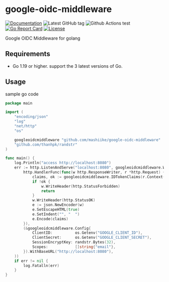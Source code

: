 # google-oidc-middleware

[![Documentation](https://godoc.org/github.com/mashiike/google-oidc-middleware?status.svg)](https://godoc.org/github.com/mashiike/google-oidc-middleware)
![Latest GitHub tag](https://img.shields.io/github/tag/mashiike/google-oidc-middleware.svg)
![Github Actions test](https://github.com/mashiike/google-oidc-middleware/workflows/Test/badge.svg?branch=main)
[![Go Report Card](https://goreportcard.com/badge/mashiike/google-oidc-middleware)](https://goreportcard.com/report/mashiike/google-oidc-middleware)
[![License](https://img.shields.io/badge/license-MIT-blue.svg)](https://github.com/mashiike/google-oidc-middleware/blob/master/LICENSE)

Google OIDC Middleware for golang


## Requirements
  * Go 1.19 or higher. support the 3 latest versions of Go.

## Usage 

sample go code
```go
package main

import (
	"encoding/json"
	"log"
	"net/http"
	"os"

	googleoidcmiddleware "github.com/mashiike/google-oidc-middleware"
	"github.com/thanhpk/randstr"
)

func main() {
	log.Println("access http://localhost:8080")
	err := http.ListenAndServe("localhost:8080", googleoidcmiddleware.WrapGoogleOIDC(
		http.HandlerFunc(func(w http.ResponseWriter, r *http.Request) {
			claims, ok := googleoidcmiddleware.IDTokenClaims(r.Context())
			if !ok {
				w.WriteHeader(http.StatusForbidden)
				return
			}
			w.WriteHeader(http.StatusOK)
			e := json.NewEncoder(w)
			e.SetEscapeHTML(true)
			e.SetIndent("", "  ")
			e.Encode(claims)
		}),
		(&googleoidcmiddleware.Config{
			ClientID:          os.Getenv("GOOGLE_CLIENT_ID"),
			ClientSecret:      os.Getenv("GOOGLE_CLIENT_SECRET"),
			SessionEncryptKey: randstr.Bytes(32),
			Scopes:            []string{"email"},
		}).WithBaseURL("http://localhost:8080"),
	))
	if err != nil {
		log.Fatalln(err)
	}
}
```
